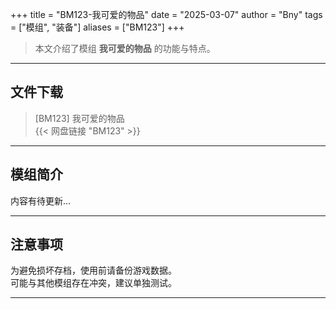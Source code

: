 +++
title = "BM123-我可爱的物品"
date = "2025-03-07"
author = "Bny"
tags = ["模组", "装备"]
aliases = ["BM123"]
+++

> 本文介绍了模组 **我可爱的物品** 的功能与特点。

---

## 文件下载

> [BM123] 我可爱的物品  
{{< 网盘链接 "BM123" >}}  

---

## 模组简介

>  
内容有待更新...  

---

## 注意事项

>  
为避免损坏存档，使用前请备份游戏数据。  
可能与其他模组存在冲突，建议单独测试。  

---

